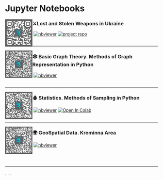 # **Jupyter Notebooks**

<img align="left" width="90" src="mia-ua-weapons/mia-ua-weapons-notebook-qr.png"/>

### ⚔️Lost and Stolen Weapons in Ukraine

&nbsp;[![nbviewer](https://img.shields.io/badge/nbviewer-IDA_notebook-e87133)](http://bit.ly/3XXuxQr)
[![project repo](https://img.shields.io/badge/github-project_repository-F6F6F6)](https://github.com/cyterat/mia-ua-weapons)
<br></br>

***

<img align="left" width="90" src="graphs/graphs-notebook-qr.png"/>

### 🕸️ Basic Graph Theory. Methods of Graph Representation in Python

&nbsp;[![nbviewer](https://img.shields.io/badge/nbviewer-graphs-e87133)](https://nbviewer.org/github/cyterat/notebooks/blob/6aa737656132a92c7fb5a32f86eadd4bb15efb55/graphs/graphs.ipynb)
<br></br>

***

<img align="left" width="90" src="statistics/sampling-notebook-qr.png"/>

### 🩸 Statistics. Methods of Sampling in Python

&nbsp;[![nbviewer](https://img.shields.io/badge/nbviewer-sampling-e87133)](https://nbviewer.org/github/cyterat/notebooks/blob/main/statistics/sampling.ipynb)
<a target="_blank" href="https://colab.research.google.com/github/cyterat/notebooks/blob/main/statistics/sampling.ipynb">
  <img src="https://colab.research.google.com/assets/colab-badge.svg" alt="Open In Colab"/>
</a>
<br></br>

***

<img align="left" width="90" src="geo-spatial/assets/kreminna/kreminna-ida-notebook-qr.png"/>

### 🌍 GeoSpatial Data. Kreminna Area

&nbsp;[![nbviewer](https://img.shields.io/badge/nbviewer-IDA_notebook-e87133)](https://nbviewer.org/github/cyterat/notebooks/blob/main/geo-spatial/kreminna-ida.ipynb)

<br></br>

***
. . .
